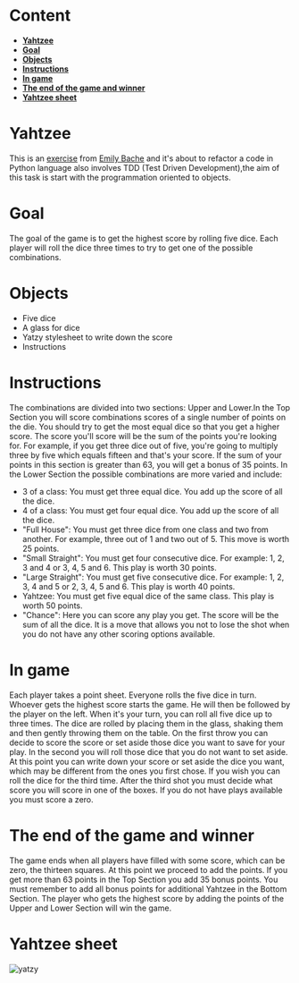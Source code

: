 # Content

-   [**Yahtzee**](#yahtzee)
-   [**Goal**](#goal)
-   [**Objects**](#objects)
-   [**Instructions**](#instructions)
-   [**In game**](#in-game)
-   [**The end of the game and winner**](#the-end-of-the-game-and-winner)
- 	[**Yahtzee sheet**](#yahtzee-sheet)

# Yahtzee

This is an [exercise](https://github.com/emilybache/Yatzy-Refactoring-Kata) from [Emily Bache](https://github.com/emilybache) and it's about to refactor a code in Python language also involves TDD (Test Driven Development),the aim of this task is start with the programmation oriented to objects.

# Goal

The goal of the game is to get the highest score by rolling five dice. Each player will roll the dice three times to try to get one of the possible combinations.

# Objects

 -  Five dice
 -  A glass for dice
 -  Yatzy stylesheet to write down the score
 -  Instructions
 
# Instructions

The combinations are divided into two sections: Upper and Lower.In the Top Section you will score combinations scores of a single number of points on the die. You should try to get the most equal dice so that you get a higher score. The score you'll score will be the sum of the points you're looking for. For example, if you get three dice out of five, you're going to multiply three by five which equals fifteen and that's your score. If the sum of your points in this section is greater than 63, you will get a bonus of 35 points. In the Lower Section the possible combinations are more varied and include:

- 3 of a class: You must get three equal dice. You add up the score of all the dice.
- 4 of a class: You must get four equal dice. You add up the score of all the dice.
- "Full House": You must get three dice from one class and two from another. For example, three out of 1 and two out of 5. This move is worth 25 points.
- "Small Straight": You must get four consecutive dice. For example: 1, 2, 3 and 4 or 3, 4, 5 and 6. This play is worth 30 points.
- "Large Straight": You must get five consecutive dice. For example: 1, 2, 3, 4 and 5 or 2, 3, 4, 5 and 6. This play is worth 40 points.
- Yahtzee: You must get five equal dice of the same class. This play is worth 50 points.
- "Chance": Here you can score any play you get. The score will be the sum of all the dice. It is a move that allows you not to lose the shot when you do not have any other scoring options available.

# In game

Each player takes a point sheet. Everyone rolls the five dice in turn. Whoever gets the highest score starts the game. He will then be followed by the player on the left.
When it's your turn, you can roll all five dice up to three times. The dice are rolled by placing them in the glass, shaking them and then gently throwing them on the table. On the first throw you can decide to score the score or set aside those dice you want to save for your play. In the second you will roll those dice that you do not want to set aside. 
At this point you can write down your score or set aside the dice you want, which may be different from the ones you first chose. If you wish you can roll the dice for the third time. After the third shot you must decide what score you will score in one of the boxes. If you do not have plays available you must score a zero.

# The end of the game and winner

The game ends when all players have filled with some score, which can be zero, the thirteen squares. At this point we proceed to add the points. If you get more than 63 points in the Top Section you add 35 bonus points. You must remember to add all bonus points for additional Yahtzee in the Bottom Section. The player who gets the highest score by adding the points of the Upper and Lower Section will win the game.

# Yahtzee sheet

![yatzy](https://user-images.githubusercontent.com/114516225/210104084-9b05bf2c-cf8d-444e-8ba4-4f84b26c516d.jpg)

